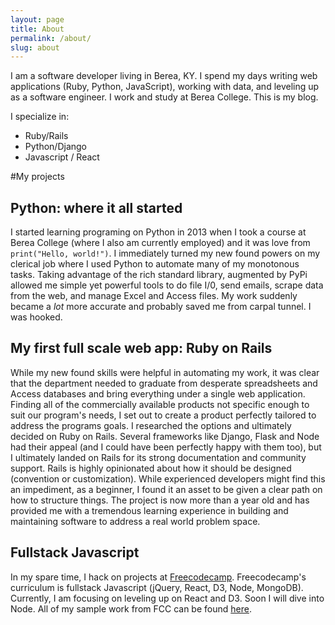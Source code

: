 ```yaml
---
layout: page
title: About
permalink: /about/
slug: about
---
```


I am a software developer living in Berea, KY. I spend my days writing web applications (Ruby, Python, JavaScript), working with data, and leveling up as a software engineer. I work and study at Berea College. This is my blog.

I specialize in:

 - Ruby/Rails
 - Python/Django  
 - Javascript / React
 <!--  coming soon flask -->
 <!-- coming soon, Node.js -->


#My projects

## Python: where it all started

I started learning programing on Python in 2013 when I took a course at Berea College (where I also am currently employed) and it was love from `print("Hello, world!")`. I immediately turned my new found powers on my clerical job where I used Python to automate many of my monotonous tasks. Taking advantage of the rich standard library, augmented by PyPi allowed me simple yet powerful tools to do file I/0,
send emails, scrape data from the web, and manage Excel and Access files. My work suddenly became a _lot_ more accurate and probably saved me from carpal tunnel. I was hooked.


## My first full scale web app: Ruby on Rails

While my new found skills were helpful in automating my work, it was clear that the department needed to graduate from desperate spreadsheets and Access databases and bring everything under a single web application. Finding all of the commercially available products not
specific enough to suit our program's needs, I set out to create a product perfectly
tailored to address the programs goals. I researched the options and ultimately decided on Ruby on Rails. Several frameworks like Django, Flask and Node had their appeal (and I could have been perfectly happy with them too), but I ultimately landed on Rails for its strong documentation and community support. Rails is highly opinionated about how it should be designed (convention or customization). While experienced developers might find this an impediment, as a beginner, I found it an asset to be given a clear path on how to structure things. The project is now more than a year old and has
provided me with a tremendous learning experience in building and maintaining software to address a real world problem space.


## Fullstack Javascript

In my spare time, I hack on projects at [Freecodecamp](https://www.freecodecamp.com/jstoebel). Freecodecamp's curriculum is fullstack Javascript (jQuery, React, D3, Node, MongoDB). Currently, I am focusing on leveling up on React and D3. Soon I will dive into Node. All of my sample work from FCC can be found [here](https://www.freecodecamp.com/jstoebel).
